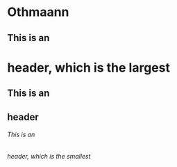# <h1>Othmaann

## This is an <h1> header, which is the largest
## This is an <h2> header
###### This is an <h6> header, which is the smallest
